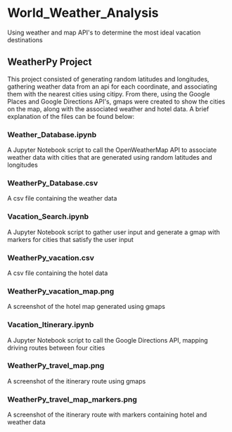 # World_Weather_Analysis
  Using weather and map API's to determine the most ideal vacation destinations

## WeatherPy Project

  This project consisted of generating random latitudes and longitudes, gathering weather data from an api for each coordinate, and associating them with the nearest cities using citipy. From there, using the Google Places and Google Directions API's, gmaps were created to show the cities on the map, along with the associated weather and hotel data. A brief explanation of the files can be found below:
  
### Weather_Database.ipynb

  A Jupyter Notebook script to call the OpenWeatherMap API to associate weather data with cities that are generated using random latitudes and longitudes

### WeatherPy_Database.csv

  A csv file containing the weather data

### Vacation_Search.ipynb

  A Jupyter Notebook script to gather user input and generate a gmap with markers for cities that satisfy the user input

### WeatherPy_vacation.csv

  A csv file containing the hotel data

### WeatherPy_vacation_map.png

  A screenshot of the hotel map generated using gmaps

### Vacation_Itinerary.ipynb

  A Jupyter Notebook script to call the Google Directions API, mapping driving routes between four cities

### WeatherPy_travel_map.png

  A screenshot of the itinerary route using gmaps

### WeatherPy_travel_map_markers.png

  A screenshot of the itinerary route with markers containing hotel and weather data
